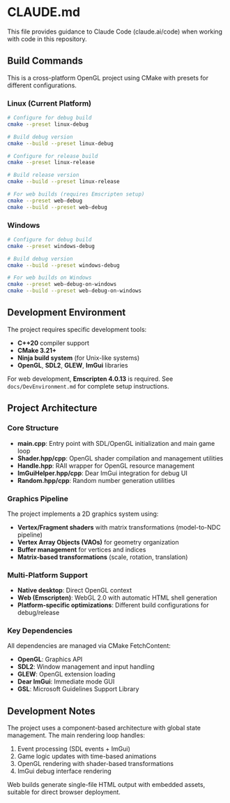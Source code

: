 # CLAUDE.md

This file provides guidance to Claude Code (claude.ai/code) when working with code in this repository.

## Build Commands

This is a cross-platform OpenGL project using CMake with presets for different configurations.

### Linux (Current Platform)
```bash
# Configure for debug build
cmake --preset linux-debug

# Build debug version
cmake --build --preset linux-debug

# Configure for release build
cmake --preset linux-release

# Build release version
cmake --build --preset linux-release

# For web builds (requires Emscripten setup)
cmake --preset web-debug
cmake --build --preset web-debug
```

### Windows
```bash
# Configure for debug build
cmake --preset windows-debug

# Build debug version
cmake --build --preset windows-debug

# For web builds on Windows
cmake --preset web-debug-on-windows
cmake --build --preset web-debug-on-windows
```

## Development Environment

The project requires specific development tools:
- **C++20** compiler support
- **CMake 3.21+**
- **Ninja build system** (for Unix-like systems)
- **OpenGL**, **SDL2**, **GLEW**, **ImGui** libraries

For web development, **Emscripten 4.0.13** is required. See `docs/DevEnvironment.md` for complete setup instructions.

## Project Architecture

### Core Structure
- **main.cpp**: Entry point with SDL/OpenGL initialization and main game loop
- **Shader.hpp/cpp**: OpenGL shader compilation and management utilities
- **Handle.hpp**: RAII wrapper for OpenGL resource management
- **ImGuiHelper.hpp/cpp**: Dear ImGui integration for debug UI
- **Random.hpp/cpp**: Random number generation utilities

### Graphics Pipeline
The project implements a 2D graphics system using:
- **Vertex/Fragment shaders** with matrix transformations (model-to-NDC pipeline)
- **Vertex Array Objects (VAOs)** for geometry organization
- **Buffer management** for vertices and indices
- **Matrix-based transformations** (scale, rotation, translation)

### Multi-Platform Support
- **Native desktop**: Direct OpenGL context
- **Web (Emscripten)**: WebGL 2.0 with automatic HTML shell generation
- **Platform-specific optimizations**: Different build configurations for debug/release

### Key Dependencies
All dependencies are managed via CMake FetchContent:
- **OpenGL**: Graphics API
- **SDL2**: Window management and input handling
- **GLEW**: OpenGL extension loading
- **Dear ImGui**: Immediate mode GUI
- **GSL**: Microsoft Guidelines Support Library

## Development Notes

The project uses a component-based architecture with global state management. The main rendering loop handles:
1. Event processing (SDL events + ImGui)
2. Game logic updates with time-based animations
3. OpenGL rendering with shader-based transformations
4. ImGui debug interface rendering

Web builds generate single-file HTML output with embedded assets, suitable for direct browser deployment.